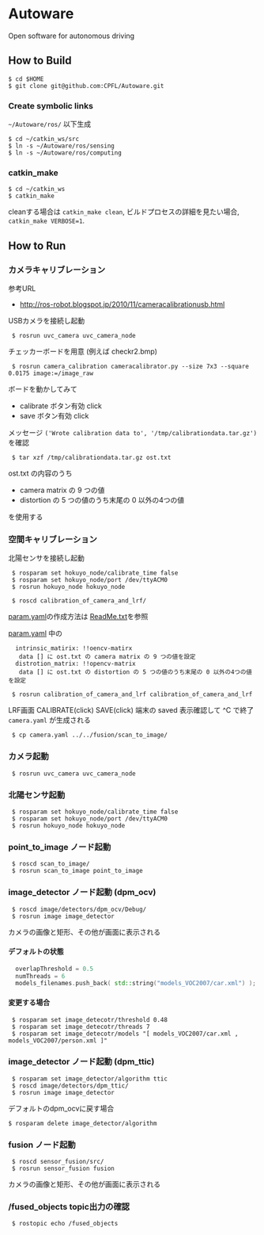 # Autoware

Open software for autonomous driving

## How to Build

```
$ cd $HOME
$ git clone git@github.com:CPFL/Autoware.git
```

### Create symbolic links

`~/Autoware/ros/` 以下生成

```
$ cd ~/catkin_ws/src
$ ln -s ~/Autoware/ros/sensing
$ ln -s ~/Autoware/ros/computing
```

### catkin_make

```
$ cd ~/catkin_ws
$ catkin_make
```

cleanする場合は `catkin_make clean`, ビルドプロセスの詳細を見たい場合, `catkin_make VERBOSE=1`.

## How to Run

### カメラキャリブレーション

参考URL
 - http://ros-robot.blogspot.jp/2010/11/cameracalibrationusb.html

USBカメラを接続し起動

```
 $ rosrun uvc_camera uvc_camera_node
```

チェッカーボードを用意 (例えば checkr2.bmp)

```
 $ rosrun camera_calibration cameracalibrator.py --size 7x3 --square 0.0175 image:=/image_raw
```

ボードを動かしてみて
 - calibrate ボタン有効 click
 - save ボタン有効 click

メッセージ `('Wrote calibration data to', '/tmp/calibrationdata.tar.gz')`を確認

```
 $ tar xzf /tmp/calibrationdata.tar.gz ost.txt
```

ost.txt の内容のうち

  - camera matrix の 9 つの値
  - distortion の 5 つの値のうち末尾の 0 以外の4つの値

を使用する

### 空間キャリブレーション

北陽センサを接続し起動

```
 $ rosparam set hokuyo_node/calibrate_time false
 $ rosparam set hokuyo_node/port /dev/ttyACM0
 $ rosrun hokuyo_node hokuyo_node
```

```
 $ roscd calibration_of_camera_and_lrf/
```

[param.yaml](ros/sensing/calib/calibration_of_camera_and_lrf/param.yaml)の作成方法は [ReadMe.txt](ros/sensing/calib/calibration_of_camera_and_lrf/ReadMe.txt)を参照

[param.yaml](ros/sensing/calib/calibration_of_camera_and_lrf/param.yaml) 中の

```
  intrinsic_matirix: !!oencv-matirx
   data [] に ost.txt の camera matrix の 9 つの値を設定
  distrotion_matrix: !!opencv-matrix
   data [] に ost.txt の distortion の 5 つの値のうち末尾の 0 以外の4つの値を設定
```

```
 $ rosrun calibration_of_camera_and_lrf calibration_of_camera_and_lrf
```

LRF画面 CALIBRATE(click) SAVE(click)
端末の saved 表示確認して ^C で終了
`camera.yaml` が生成される

```
 $ cp camera.yaml ../../fusion/scan_to_image/
```

### カメラ起動

```
 $ rosrun uvc_camera uvc_camera_node
```

### 北陽センサ起動

```
 $ rosparam set hokuyo_node/calibrate_time false
 $ rosparam set hokuyo_node/port /dev/ttyACM0
 $ rosrun hokuyo_node hokuyo_node
```

### point_to_image ノード起動

```
 $ roscd scan_to_image/
 $ rosrun scan_to_image point_to_image
```

### image_detector ノード起動 (dpm_ocv)

```
 $ roscd image/detectors/dpm_ocv/Debug/
 $ rosrun image image_detector
```

カメラの画像と矩形、その他が画面に表示される

#### デフォルトの状態

```c++
  overlapThreshold = 0.5
  numThreads = 6
  models_filenames.push_back( std::string("models_VOC2007/car.xml") );
```

#### 変更する場合
```
 $ rosparam set image_detecotr/threshold 0.48
 $ rosparam set image_detecotr/threads 7
 $ rosparam set image_detecotr/models "[ models_VOC2007/car.xml , models_VOC2007/person.xml ]"
```

### image_detector ノード起動 (dpm_ttic)

```
 $ rosparam set image_detector/algorithm ttic
 $ roscd image/detectors/dpm_ttic/
 $ rosrun image image_detector
```

デフォルトのdpm_ocvに戻す場合
```
$ rosparam delete image_detector/algorithm
```


### fusion ノード起動

```
 $ roscd sensor_fusion/src/
 $ rosrun sensor_fusion fusion
```

カメラの画像と矩形、その他が画面に表示される


### /fused_objects topic出力の確認

```
 $ rostopic echo /fused_objects
```
